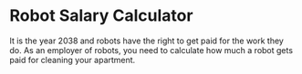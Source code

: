 # Robot Salary Calculator
It is the year 2038 and robots have the right to get paid for the work they do. As an employer of robots, you need to calculate how much a robot gets paid for cleaning your apartment.

